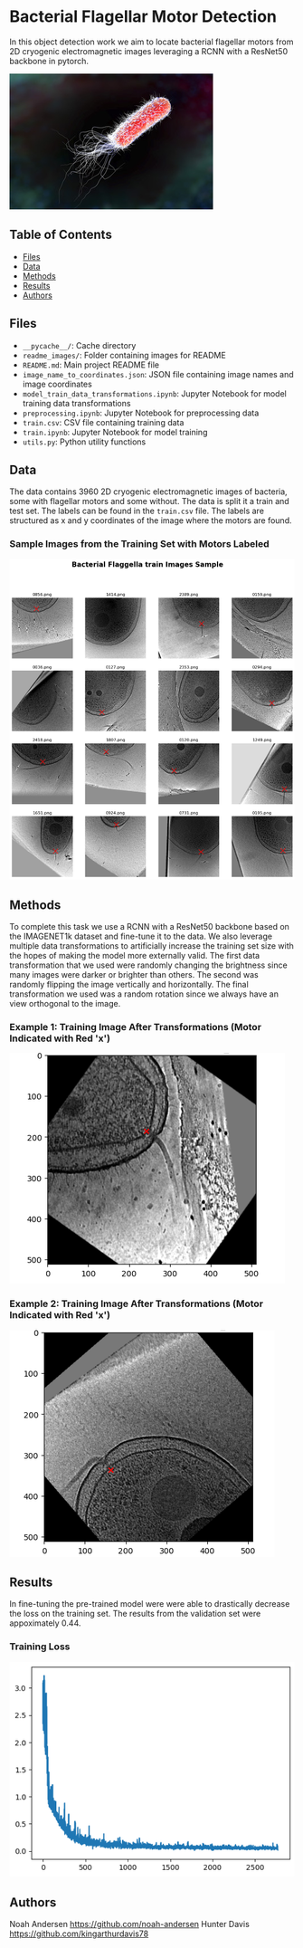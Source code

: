 # Bacterial Flagellar Motor Detection
In this object detection work we aim to locate bacterial flagellar motors from 2D cryogenic electromagnetic images leveraging a RCNN with a ResNet50 backbone in pytorch.

![Project Image](readme_images/description.png)

## Table of Contents
- [Files](#files)
- [Data](#data)
- [Methods](#methods)
- [Results](#results)
- [Authors](#authors)

## Files
- `__pycache__/`: Cache directory
- `readme_images/`: Folder containing images for README
- `README.md`: Main project README file
- `image_name_to_coordinates.json`: JSON file containing image names and image coordinates
- `model_train_data_transformations.ipynb`: Jupyter Notebook for model training data transformations
- `preprocessing.ipynb`: Jupyter Notebook for preprocessing data
- `train.csv`: CSV file containing training data
- `train.ipynb`: Jupyter Notebook for model training
- `utils.py`: Python utility functions

## Data
The data contains 3960 2D cryogenic electromagnetic images of bacteria, some with flagellar motors and some without. The data is split it a train and test set. The labels can be found in the `train.csv` file. The labels are structured as x and y coordinates of the image where the motors are found.

### Sample Images from the Training Set with Motors Labeled

![Dataset Image 1](readme_images/sample.png)

## Methods
To complete this task we use a RCNN with a ResNet50 backbone based on the IMAGENET1k dataset and fine-tune it to the data. We also leverage multiple data transformations to artificially increase the training set size with the hopes of making the model more externally valid. The first data transformation that we used were randomly changing the brightness since many images were darker or brighter than others. The second was randomly flipping the image vertically and horizontally. The final transformation we used was a random rotation since we always have an view orthogonal to the image. 

### Example 1: Training Image After Transformations (Motor Indicated with Red 'x')
![Dataset Image 2](readme_images/after_transform.png)

### Example 2: Training Image After Transformations (Motor Indicated with Red 'x')
![Dataset Image 3](readme_images/after_transform2.png)

## Results
In fine-tuning the pre-trained model were were able to drastically decrease the loss on the training set. The results from the validation set were appoximately 0.44.

### Training Loss
![Dataset Loss](readme_images/loss.png)

## Authors
Noah Andersen https://github.com/noah-andersen
Hunter Davis  https://github.com/kingarthurdavis78

